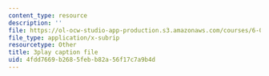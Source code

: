 ```yaml
---
content_type: resource
description: ''
file: https://ol-ocw-studio-app-production.s3.amazonaws.com/courses/6-004-computation-structures-spring-2017/4fdd7669b2685febb82a56f17c7a9b4d_VHVsCE9XmQk.vtt
file_type: application/x-subrip
resourcetype: Other
title: 3play caption file
uid: 4fdd7669-b268-5feb-b82a-56f17c7a9b4d
---
```

